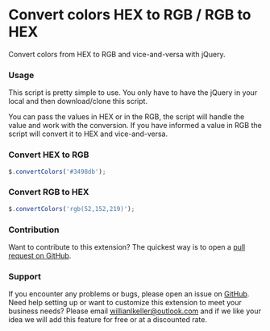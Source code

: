 # Convert colors HEX to RGB / RGB to HEX
Convert colors from HEX to RGB and vice-and-versa with jQuery.

### Usage
This script is pretty simple to use. 
You only have to have the jQuery in your local and then download/clone this script.

You can pass the values in HEX or in the RGB, the script will handle the value and work with the conversion.
If you have informed a value in RGB the script will convert it to HEX and vice-and-versa.

### Convert HEX to RGB

```javascript
$.convertColors('#3498db');
```

### Convert RGB to HEX
```javascript
$.convertColors('rgb(52,152,219)');
```

### Contribution

Want to contribute to this extension? The quickest way is to open a [pull request on GitHub](https://help.github.com/articles/using-pull-requests).


### Support

If you encounter any problems or bugs, please open an issue on [GitHub](https://github.com/williankeller/convert-colors-hex-rgb/issues).
Need help setting up or want to customize this extension to meet your business needs? Please email willianlkeller@outlook.com and if we like your idea we will add this feature for free or at a discounted rate.
